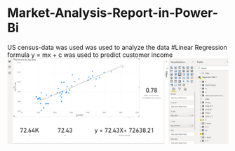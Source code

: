 # Market-Analysis-Report-in-Power-Bi
US census-data was used was used to analyze the data 
#Linear Regression formula y = mx + c was used to predict customer income
![github-small](https://github.com/sadnanMohosin/Market-Analysis-Report-in-Power-Bi/blob/main/Screen%20shot/Prediction%20calculation%201/Screenshot%20of%20scatterplot%20and%20card%201.PNG)
